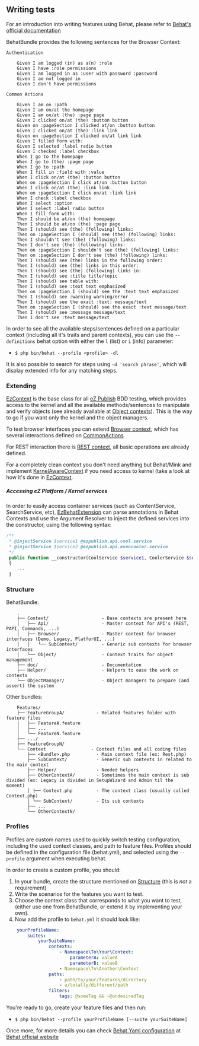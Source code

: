 ## Writing tests


For an introduction into writing features using Behat, please refer to [Behat's official documentation](http://behat.readthedocs.org/en/v2.5/guides/1.gherkin.html)

BehatBundle provides the following sentences for the Browser Context:

    Authentication

        Given I am logged (in) as a(n) :role
        Given I have :role permissions
        Given I am logged in as :user with password :password
        Given I am not logged in
        Given I don't have permissions

    Common Actions

        Given I am on :path
        Given I am on/at the homepage
        Given I am on/at (the) :page page
        Given I clicked on/at (the) :button button
        Given on :pageSection I clicked at/on :button button
        Given I clicked on/at (the) :link link
        Given on :pageSection I clicked on/at link link
        Given I filled form with:
        Given I selected :label radio button
        Given I checked :label checkbox
        When I go to the homepage
        When I go to (the) :page page
        When I go to :path
        When I fill in :field with :value
        When I click on/at (the) :button button
        When on :pageSection I click at/on :button button
        When I click on/at (the) :link link
        When on :pageSection I click on/at :link link
        When I check :label checkbox
        When I select :option
        When I select :label radio button
        When I fill form with:
        Then I should be at/on (the) homepage
        Then I should be at/on (the) :page page
        Then I (should) see (the) (following) links:
        Then on :pageSection I (should) see (the) (following) links:
        Then I shouldn't see (the) (following) links:
        Then I don't see (the) (following) links:
        Then on :pageSection I shouldn't see (the) (following) links:
        Then on :pageSection I don't see (the) (following) links:
        Then I (should) see (the) links in the following order:
        Then I (should) see (the) links in this order:
        Then I (should) see (the) (following) links in:
        Then I (should) see :title title/topic
        Then I (should) see table with:
        Then I (should) see :text text emphasized
        Then on :pageSection I (should) see the :text text emphasized
        Then I (should) see :warning warning/error
        Then I (should) see the exact :text: message/text
        Then on :pageSection I (should) see the exact :text message/text
        Then I (should) see :message message/text
        Then I don't see :text message/text


In order to see all the available steps/sentences defined on a particular context (including all it's traits and parent contexts),
you can use the `--definitions` behat option with either the `l` (list) or `i` (info) parameter:

 * `$ php bin/behat --profile <profile> -dl`

It is also possible to search for steps using `-d 'search phrase'`, which will display extended info for any matching steps.


### Extending

[EzContext](Context/EzContext.php) is the base class for all [eZ Publish](http://ez.no/Products/The-eZ-Publish-Platform) BDD testing, which provides access to the kernel and all the available methods/sentences to manipulate and verify objects (see already available at [Object contexts](https://github.com/ezsystems/BehatBundle/tree/master/Context/Object)).
This is the way to go if you want only the kernel and the object managers.

To test browser interfaces you can extend [Browser context](Context/Browser/Context.php), which has several interactions defined on [CommonActions](Context/Browser/SubContext/CommonActions.php)

For REST interaction there is [REST context](https://github.com/ezsystems/ezpublish-kernel/blob/master/eZ/Bundle/EzPublishRestBundle/Features/Context/Rest.php), all basic operations are already defined.

For a completely clean context you don't need anything but Behat/Mink and implement [KernelAwareContext](https://github.com/Behat/Symfony2Extension/blob/master/src/Behat/Symfony2Extension/Context/KernelAwareContext.php) if you need access to kernel (take a look at how it's done in [EzContext](Context/EzContext.php).

##### Accessing eZ Platform / Kernel services
In order to easily access container services (such as ContentService, SearchService, etc), [EzBehatExtension](ServiceContainer/EzBehatExtension.php)
can parse annotations in Behat Contexts and use the Argument Resolver to inject the defined services into the constructor, using the following syntax:

``` php
/**
 * @injectService $service1 @ezpublish.api.cool.service
 * @injectService $service2 @ezpublish.api.evencooler.service
 */
 public function __constructor(CoolService $service1, CoolerService $service2)
 {
    ...
 }
```



### Structure

BehatBundle:
```
    .
    ├── Context/                    - Base contexts are present here
    │   ├── Api/                    - Master context for API's (REST, PAPI, Commands, ...)
    │   ├── Browser/                - Master context for browser interfaces (Demo, Legacy, PlatforUI, ...)
    │   │   └── SubContext/         - Generic sub contexts for browser interfaces
    │   └── Object/                 - Context traits for object management
    ├── doc/                        - Documentation
    ├── Helper/                     - Helpers to ease the work on contexts
    └── ObjectManager/              - Object managers to prepare (and assert) the system
```

Other bundles:
```
    Features/
    ├── FeatureGroupA/            - Related features folder with feature files
    │   ├── FeatureA.feature
    │   ├── ...
    │   └── FeatureN.feature
    ├── .../
    ├── FeatureGroupN/
    └── Context                 - Context files and all coding files
        ├── <Bundle>.php          - Main context file (ex: Rest.php)
        ├── SubContext/           - Generic sub contexts in related to the main context
        ├── Helper/               - Needed helpers
        ├── OtherContextA/        - Sometimes the main context is sub divided (ex: Legacy is divided in SetupWizard and Admin til the moment)
        │ ├── Context.php         - The context class (usually called Context.php)
        │ └── SubContext/         - Its sub contexts
        ├── ...
        └── OtherContextN/
```


### Profiles

Profiles are custom names used to quickly switch testing configuration, including the used context classes, and path to feature files.
Profiles should be defined in the configuration file (behat.yml), and selected using the `--profile` argument when executing behat.

In order to create a custom profile, you should:

1. In your bundle, create the structure mentioned on [Structure](#structure) (this is *not* a requirement)
2. Write the scenarios for the features you want to test.
3. Choose the context class that corresponds to what you want to test, (either use one from BehatBundle, or extend it by implementing your own).
4. Now add the profile to `behat.yml` it should look like:
```yaml
    yourProfileName:
        suites:
            yourSuiteName:
                contexts:
                    - Namespace\To\Your\Context:
                        parameterA: valueA
                        parameterB: valueB
                    - Namespace\To\Another\Context
                paths:
                    - path/to/your/features/directory
                    - a/totally/different/path
                filters:
                    tags: @someTag && ~@undesiredTag
```

You're ready to go, create your feature files and then run:
 * `$ php bin/behat --profile yourProfileName [--suite yourSuiteName]`

Once more, for more details you can check [Behat Yaml configuration](http://docs.behat.org/en/latest/guides/5.suites.html) at [Behat official website](http://behat.org/en/latest)

